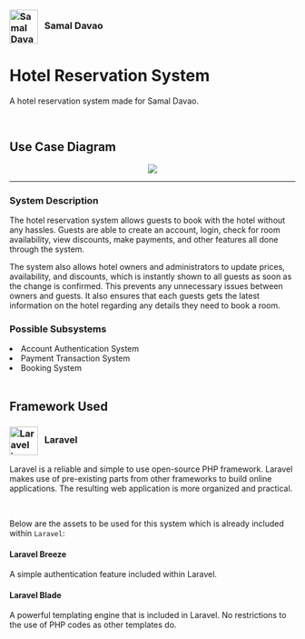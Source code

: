 ### <img src="https://2015.samalcity.gov.ph/images/SAMAL_LOGO.jpg" width="50" height="60" align="center" alt="Samal Davao Icon" > &nbsp; Samal Davao
# Hotel Reservation System

A hotel reservation system made for Samal Davao.

<br />

## Use Case Diagram
<p align="center">
    <img src="https://media.discordapp.net/attachments/555743204327030784/1054213226751082566/image.png?width=633&height=676">
</p>

___
### System Description
The hotel reservation system allows guests to book with the hotel without any hassles. Guests are able to create an account, login, check for room availability, view discounts, make payments, and other features all done through the system. 

The system also allows hotel owners and administrators to update prices, availability, and discounts, which is instantly shown to all guests as soon as the change is confirmed. This prevents any unnecessary issues between owners and guests. It also ensures that each guests gets the latest information on the hotel regarding any details they need to book a room.

### Possible Subsystems
<li> Account Authentication System </li>
<li> Payment Transaction System </li>
<li> Booking System </li>

<br />

## Framework Used
### <img src="https://upload.wikimedia.org/wikipedia/commons/thumb/9/9a/Laravel.svg/985px-Laravel.svg.png" width="50" align="center" alt="Laravel icon"> &nbsp; Laravel
Laravel is a reliable and simple to use open-source PHP framework. Laravel makes use of pre-existing parts from other frameworks to build online applications. The resulting web application is more organized and practical.

<br />

Below are the assets to be used for this system which is already included within `Laravel`:
#### Laravel Breeze
A simple authentication feature included within Laravel.

#### Laravel Blade
A powerful templating engine that is included in Laravel. No restrictions to the use of PHP codes as other templates do.
